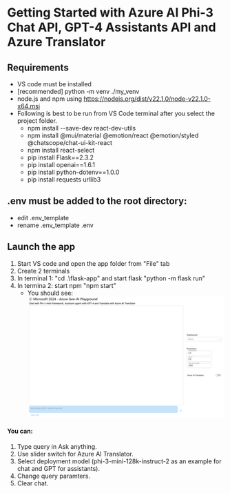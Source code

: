 # Getting Started with Azure AI Phi-3 Chat API, GPT-4 Assistants API and Azure Translator

## Requirements
- VS code must be installed
- [recommended] python -m venv ./my_venv
- node.js and npm using https://nodejs.org/dist/v22.1.0/node-v22.1.0-x64.msi
- Following is best to be run from VS Code terminal after you select the project folder. 
  - npm install --save-dev react-dev-utils
  - npm install @mui/material @emotion/react @emotion/styled @chatscope/chat-ui-kit-react
  - npm install react-select
  - pip install Flask==2.3.2
  - pip install openai==1.6.1
  - pip install python-dotenv==1.0.0
  - pip install requests urllib3
  
## .env must be added to the root directory:
- edit .env_template
- rename .env_template .env

## Launch the app
1. Start VS code and open the app folder from "File" tab
2. Create 2 terminals
3. In terminal 1: "cd .\flask-app\" and start flask "python -m flask run"
4. In termina 2: start npm "npm start"
   - You should see:
   ![Landing page](flask-app/static/image/Landing-page.png)

#### You can:
1. Type query in Ask anything.
2. Use slider switch for Azure AI Translator.
3. Select deployment model (phi-3-mini-128k-instruct-2 as an example for chat and GPT for assistants).
4. Change query paramters.
5. Clear chat.
